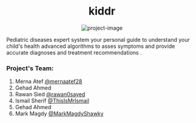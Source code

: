<h1 align="center" id="title">kiddr</h1>

<p align="center"><img src="https://github.com/mernaatef28/kiddr/blob/main/assets/kiddrphoto.png?raw=true" alt="project-image"></p>

<p id="description"> Pediatric diseases expert system 
  your personal guide to understand your child's health 
  advanced algorithms to asses symptoms and provide accurate diagnoses and treatment recommendations .
</p>

### Project's Team:

1) Merna Atef [@mernaatef28](https://github.com/mernaatef28/)
2) Gehad Ahmed
3) Rawan Sied [@rawan0sayed](https://github.com/rawan0sayed/)
4) Ismail Sherif [@ThisIsMrIsmail](https://github.com/ThisIsMrIsmail/)
5) Gehad Ahmed
6) Mark Magdy [@MarkMagdyShawky](https://github.com/MarkMagdyShawky/)
